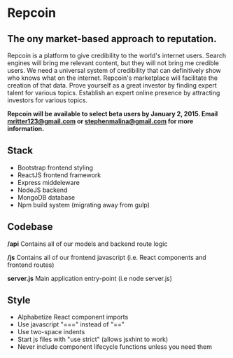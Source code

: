 # Repcoin
## The ony market-based approach to reputation.

Repcoin is a platform to give credibility to the world's internet users. Search engines will bring me relevant content, but they will not bring me credible users. We need a universal system of credibility that can definitively show who knows what on the internet. Repcoin's marketplace will facilitate the creation of that data.
Prove yourself as a great investor by finding expert talent for various topics.
Establish an expert online presence by attracting investors for various topics.

**Repcoin will be available to select beta users by January 2, 2015. Email mritter123@gmail.com or stephenmalina@gmail.com for more information.**

## Stack
- Bootstrap frontend styling
- ReactJS frontend framework
- Express middeleware
- NodeJS backend
- MongoDB database
- Npm build system (migrating away from gulp)

## Codebase
**/api**
Contains all of our models and backend route logic

**/js**
Contains all of our frontend javascript (i.e. React components and frontend routes)

**server.js**
Main application entry-point (i.e node server.js)

## Style
- Alphabetize React component imports
- Use javascript "===" instead of "=="
- Use two-space indents
- Start js files with "use strict" (allows jsxhint to work)
- Never include component lifecycle functions unless you need them
